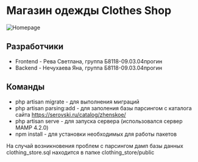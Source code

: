 # Магазин одежды Clothes Shop

<img src="https://i.ibb.co/F79wCYF/Homepage.png" alt="Homepage"/>

## Разработчики
- Frontend - Рева Светлана, группа Б8118-09.03.04прогин
- Backend - Нечухаева Яна, группа Б8118-09.03.04прогин

## Команды
- php artisan migrate - для выполнения миграций
- php artisan parsing:add - для заполения базы парсингом с каталога сайта https://serovski.ru/catalog/zhenskoe/
- php artisan serve - для запуска сервера (использовался сервер MAMP 4.2.0)
- npm install - для установки необходимых для работы пакетов

На случай возникновения проблем с парсингом дамп базы данных clothing_store.sql находится в папке clothing_store/public
